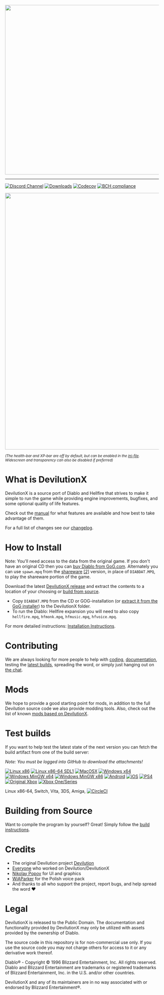 <p align="center">
<img width="554" src="https://user-images.githubusercontent.com/204594/113575181-c946a400-961d-11eb-8347-a8829fa3830c.png">
</p>

---

[![Discord Channel](https://img.shields.io/discord/518540764754608128?color=%237289DA&logo=discord&logoColor=%23FFFFFF)](https://discord.gg/YQKCAYQ)
[![Downloads](https://img.shields.io/github/downloads/diasurgical/devilutionX/total.svg)](https://github.com/diasurgical/devilutionX/releases)
[![Codecov](https://codecov.io/gh/diasurgical/devilutionX/branch/master/graph/badge.svg)](https://codecov.io/gh/diasurgical/devilutionX)
[![BCH compliance](https://bettercodehub.com/edge/badge/diasurgical/devilutionX?branch=master)](https://bettercodehub.com/)

<p align="center">
<img width="838" src="https://user-images.githubusercontent.com/204594/113578478-26912400-9623-11eb-9ff6-9bd9717462b6.png">
</p>

<sub>*(The health-bar and XP-bar are off by default, but can be enabled in the [ini-file](https://github.com/diasurgical/devilutionX/wiki/DevilutionX-diablo.ini-configuration-guide). Widescreen and transparency can also be disabled if preferred)*</sub>

# What is DevilutionX

DevilutionX is a source port of Diablo and Hellfire that strives to make it simple to run the game while providing engine improvements, bugfixes, and some optional quality of life features.

Check out the [manual](https://github.com/diasurgical/devilutionX/wiki) for what features are available and how best to take advantage of them.

For a full list of changes see our [changelog](docs/CHANGELOG.md).

# How to Install

Note: You'll need access to the data from the original game. If you don't have an original CD then you can [buy Diablo from GoG.com](https://www.gog.com/game/diablo). Alternately you can use `spawn.mpq` from the [shareware](https://github.com/diasurgical/devilutionx-assets/releases/download/v2/spawn.mpq) [[2]](http://ftp.blizzard.com/pub/demos/diablosw.exe) version, in place of `DIABDAT.MPQ`, to play the shareware portion of the game.

Download the latest [DevilutionX release](https://github.com/diasurgical/devilutionX/releases) and extract the contents to a location of your choosing or [build from source](#building-from-source).

- Copy `DIABDAT.MPQ` from the CD or GOG-installation (or [extract it from the GoG installer](https://github.com/diasurgical/devilutionX/wiki/Extracting-the-.MPQs-from-the-GoG-installer)) to the DevilutionX folder.
- To run the Diablo: Hellfire expansion you will need to also copy `hellfire.mpq`, `hfmonk.mpq`, `hfmusic.mpq`, `hfvoice.mpq`.

For more detailed instructions: [Installation Instructions](./docs/installing.md).

# Contributing

We are always looking for more people to help with [coding](docs/CONTRIBUTING.md), [documentation](https://github.com/diasurgical/devilutionX/wiki), testing the [latest builds](https://app.circleci.com/pipelines/github/diasurgical/devilutionX?branch=master), spreading the word, or simply just hanging out on [the chat](https://discord.gg/YQKCAYQ).

# Mods

We hope to provide a good starting point for mods, in addition to the full Devilution source code we also provide modding tools. Also, check out the list of known [mods based on DevilutionX](https://github.com/diasurgical/devilutionX/wiki/Mods-and-related-projects).

# Test builds

If you want to help test the latest state of the next version you can fetch the build artifact from one of the build server:

*Note: You must be logged into GitHub to download the attachments!*

[![Linux x86](https://github.com/diasurgical/devilutionX/actions/workflows/Linux_x86.yml/badge.svg)](https://github.com/diasurgical/devilutionX/actions/workflows/Linux_x86.yml?query=branch%3Amaster)
[![Linux x86-64 SDL1](https://github.com/diasurgical/devilutionX/actions/workflows/Linux_x86_64_SDL1.yml/badge.svg)](https://github.com/diasurgical/devilutionX/actions/workflows/Linux_x86_64_SDL1.yml?query=branch%3Amaster)
[![MacOSX](https://github.com/diasurgical/devilutionX/actions/workflows/MacOSX.yml/badge.svg)](https://github.com/diasurgical/devilutionX/actions/workflows/MacOSX.yml?query=branch%3Amaster)
[![Windows x64](https://github.com/diasurgical/devilutionX/actions/workflows/Windows_MSVC_x64.yml/badge.svg)](https://github.com/diasurgical/devilutionX/actions/workflows/Windows_MSVC_x64.yml?query=branch%3Amaster)
[![Windows MinGW x64](https://github.com/diasurgical/devilutionX/actions/workflows/Windows_MinGW_x64.yml/badge.svg)](https://github.com/diasurgical/devilutionX/actions/workflows/Windows_MinGW_x64.yml?query=branch%3Amaster)
[![Windows MinGW x86](https://github.com/diasurgical/devilutionX/actions/workflows/Windows_MinGW_x86.yml/badge.svg)](https://github.com/diasurgical/devilutionX/actions/workflows/Windows_MinGW_x86.yml?query=branch%3Amaster)
[![Android](https://github.com/diasurgical/devilutionX/actions/workflows/Android.yml/badge.svg)](https://github.com/diasurgical/devilutionX/actions/workflows/Android.yml?query=branch%3Amaster)
[![iOS](https://github.com/diasurgical/devilutionX/actions/workflows/iOS.yml/badge.svg)](https://github.com/diasurgical/devilutionX/actions/workflows/iOS.yml?query=branch%3Amaster)
[![PS4](https://github.com/diasurgical/devilutionX/actions/workflows/PS4.yml/badge.svg)](https://github.com/diasurgical/devilutionX/actions/workflows/PS4.yml?query=branch%3Amaster)
[![Original Xbox](https://github.com/diasurgical/devilutionX/actions/workflows/xbox_nxdk.yml/badge.svg)](https://github.com/diasurgical/devilutionX/actions/workflows/xbox_nxdk.yml?query=branch%3Amaster)
[![Xbox One/Series](https://github.com/diasurgical/devilutionX/actions/workflows/xbox_one.yml/badge.svg)](https://github.com/diasurgical/devilutionX/actions/workflows/xbox_one.yml?query=branch%3Amaster)

Linux x86-64, Switch, Vita, 3DS, Amiga, [![CircleCI](https://circleci.com/gh/diasurgical/devilutionX.svg?style=shield)](https://app.circleci.com/pipelines/github/diasurgical/devilutionX?branch=master)

# Building from Source

Want to compile the program by yourself? Great! Simply follow the [build instructions](./docs/building.md).

# Credits

- The original Devilution project [Devilution](https://github.com/diasurgical/devilution#credits)
- [Everyone](https://github.com/diasurgical/devilutionX/graphs/contributors) who worked on Devilution/DevilutionX
- [Nikolay Popov](https://www.instagram.com/nikolaypopovz/) for UI and graphics
- [WiAParker](https://wiaparker.pl/projekty/diablo-hellfire/) for the Polish voice pack
- And thanks to all who support the project, report bugs, and help spread the word ❤️

# Legal

DevilutionX is released to the Public Domain. The documentation and functionality provided by DevilutionX may only be utilized with assets provided by the ownership of Diablo.

The source code in this repository is for non-commercial use only. If you use the source code you may not charge others for access to it or any derivative work thereof.

Diablo® - Copyright © 1996 Blizzard Entertainment, Inc. All rights reserved. Diablo and Blizzard Entertainment are trademarks or registered trademarks of Blizzard Entertainment, Inc. in the U.S. and/or other countries.

DevilutionX and any of its maintainers are in no way associated with or endorsed by Blizzard Entertainment®.
